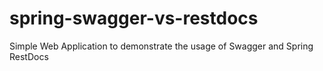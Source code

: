 # spring-swagger-vs-restdocs
Simple Web Application to demonstrate the usage of Swagger and Spring RestDocs
